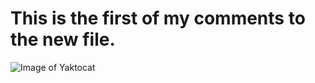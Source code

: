 # This is the first of my comments to the new file. 

![Image of Yaktocat](https://octodex.github.com/images/yaktocat.png)
